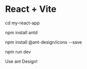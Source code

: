 # React + Vite
cd my-react-app

npm install antd

npm install @ant-design/icons --save

npm run dev

Use ant Design!
